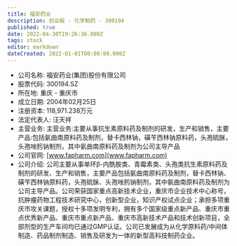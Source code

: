 ```yaml
---
title: 福安药业
description: 创业板 - 化学制药 - 300194
published: true
date: 2022-04-30T19:26:36.000Z
tags: stock
editor: markdown
dateCreated: 2022-01-01T00:00:00.000Z
---
```


- 公司名称: 福安药业(集团)股份有限公司
- 股票代码: 300194.SZ
- 所在地: 重庆 - 重庆市
- 成立日期: 2004年02月25日
- 注册资本: 118,971.238万元
- 法定代表人: 汪天祥
- 主营业务: 主营业务:主要从事抗生素原料药及制剂的研发，生产和销售，主要产品:包括氨曲南原料药及制剂，替卡西林钠，磺苄西林钠原料药，头孢硫脒，头孢唑肟钠制剂，其中氨曲南原料药及制剂为公司主导产品
- 公司官网: [www.fapharm.com](www.fapharm.com)
- 公司介绍: 公司主要从事单环β-内酰胺类、青霉素类、头孢类抗生素原料药及制剂的研发、生产和销售，主要产品包括氨曲南原料药及制剂，替卡西林钠、磺苄西林钠原料药，头孢硫脒、头孢唑肟钠制剂，其中氨曲南原料药及制剂为公司主导产品。公司荣获国家重点高新技术企业，重庆市企业技术中心称号，抗肿瘤药物工程技术研究中心，创新型企业，知识产权试点企业；承担多项重庆市攻关课题，授权十多项发明专利，拥有多个国家级重点新产品、重庆市重点优秀新产品、重庆市重点新产品、重庆市高新技术产品和技术创新项目，全部剂型的生产车间均已通过GMP认证。公司已发展成为从化学原料药/中间体制造、药品制剂制造、销售及研发为一体的新型高科技制药企业。



